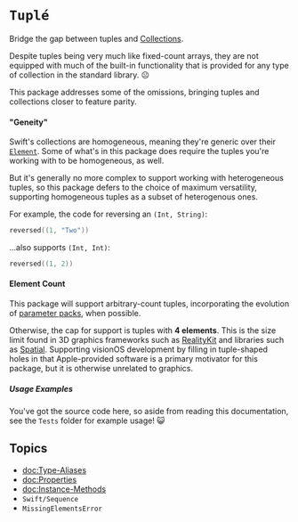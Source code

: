 # ``Tuplé``

Bridge the gap between tuples and [Collections](https://developer.apple.com/documentation/swift/collections).

Despite tuples being very much like fixed-count arrays, they are not equipped with much of the built-in functionality that is provided for any type of collection in the standard library. ☹️ 

This package addresses some of the omissions, bringing tuples and collections closer to feature parity.

#### "Geneity"

Swift's collections are homogeneous, meaning they're generic over their [`Element`](https://developer.apple.com/documentation/swift/collection/element). Some of what's in this package does require the tuples you're working with to be homogeneous, as well.

But it's generally no more complex to support working with heterogeneous tuples, so this package defers to the choice of maximum versatility, supporting homogeneous tuples as a subset of heterogenous ones.

For example, the code for reversing an `(Int, String)`: 
```swift 
reversed((1, "Two"))
``` 
…also supports `(Int, Int)`: 
```swift
reversed((1, 2))
```

#### Element Count

This package will support arbitrary-count tuples, incorporating the evolution of [parameter packs](https://github.com/apple/swift-evolution/blob/main/proposals/0393-parameter-packs.md), when possible. 

Otherwise, the cap for support is tuples with **4 elements**. This is the size limit found in 3D graphics frameworks such as [RealityKit](https://developer.apple.com/documentation/realitykit) and libraries such as [Spatial](https://developer.apple.com/documentation/spatial).  Supporting visionOS development by filling in tuple-shaped holes in that Apple-provided software is a primary motivator for this package, but it is otherwise unrelated to graphics.

##### Usage Examples

You've got the source code here, so aside from reading this documentation, see the `Tests` folder for example usage! 😺

## Topics

- <doc:Type-Aliases>
- <doc:Properties>
- <doc:Instance-Methods>
- ``Swift/Sequence``
- ``MissingElementsError``
